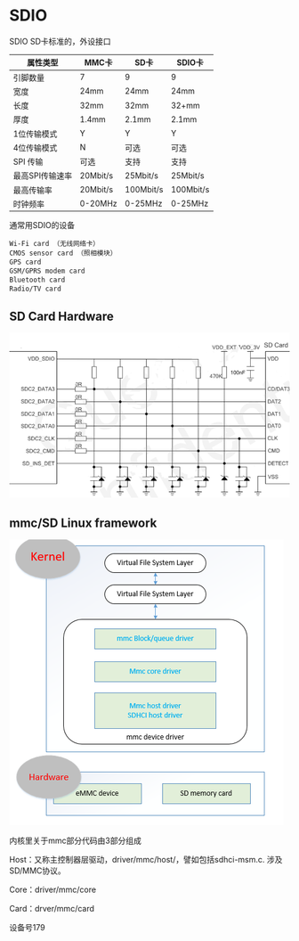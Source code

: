 SDIO
=====

SDIO SD卡标准的，外设接口


|  属性类型   | MMC卡  | SD卡 | SDIO卡 |
|  ----  | ----  | --- | --- |
| 引脚数量  | 7 | 9  | 9 |
| 宽度  | 24mm | 24mm | 24mm |
| 长度  | 32mm | 32mm | 32+mm |
| 厚度  | 1.4mm | 2.1mm | 2.1mm |
| 1位传输模式 | Y | Y | Y |
| 4位传输模式 | N | 可选 | 可选 |
| SPI 传输 | 可选 | 支持 | 支持 |
| 最高SPI传输速率 | 20Mbit/s | 25Mbit/s | 25Mbit/s |
| 最高传输率 | 20Mbit/s | 100Mbit/s | 100Mbit/s |
| 时钟频率 | 0-20MHz | 0-25MHz | 0-25MHz |

通常用SDIO的设备		
	
	Wi-Fi card （无线网络卡）
	CMOS sensor card （照相模块）
	GPS card
	GSM/GPRS modem card
	Bluetooth card
	Radio/TV card

SD Card Hardware
--------

![](SDcardHardware.png)

mmc/SD Linux framework
-------

![](mmcframework.png)

内核里关于mmc部分代码由3部分组成

Host：又称主控制器层驱动，driver/mmc/host/，譬如包括sdhci-msm.c. 涉及SD/MMC协议。

Core：driver/mmc/core

Card：drver/mmc/card

设备号179



